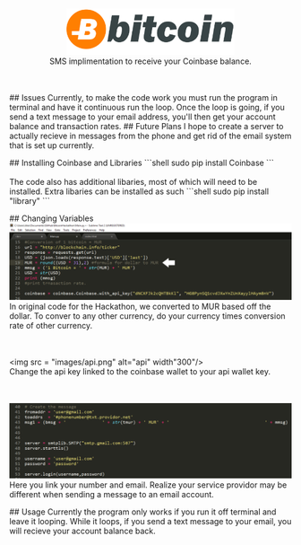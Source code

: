 <br>
<p align="center">
  <img src="images/bitcoin.jpg" alt="logo" width="300"/>

  <br>
  SMS implimentation to receive your Coinbase balance.
  <br>
  <br>
  <br>
</p>
## Issues
Currently, to make the code work you must run the program in terminal and have it continuous run the loop. Once the loop is going, if you send a text message to your email address, you'll then get your account balance and transaction rates.
## Future Plans
I hope to create a server to actually recieve in messages from the phone and get rid of the email system that is set up currently.

<br>
</p>
## Installing Coinbase and Libraries
 ```shell
 sudo pip install Coinbase
```
 <br>
 <br>
 The code also has additional libaries, most of which will need to be installed. Extra libaries can be installed as such
```shell
sudo pip install "library"
 ```
 <br>
 </p>
## Changing Variables
  <img src="images/conversion.png" alt="conversion" width "300/>
  <br>
  In original code for the Hackathon, we converted to MUR based off the dollar. To conver to any other currency, do your currency times conversion rate of other currency.
  <br>
  <br>
  <br>

  <img src = "images/api.png" alt="api" width"300"/>
  <br>
  Change the api key linked to the coinbase wallet to your api wallet key.
  <br>
  <br>
  <br>

  <img src="images/email.png" alt="email"/>
  <br>
  Here you link your number and email. Realize your service providor may be different when sending a message to an email account. 

  


</p>
## Usage
Currently the program only works if you run it off terminal and leave it looping. While it loops, if you send a text message to your email,
you will recieve your account balance back. 
</b>


